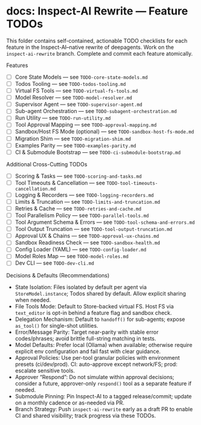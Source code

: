 # docs: Inspect-AI Rewrite — Feature TODOs

This folder contains self-contained, actionable TODO checklists for each feature in the Inspect-AI–native rewrite of deepagents. Work on the `inspect-ai-rewrite` branch. Complete and commit each feature atomically.

Features
- [ ] Core State Models — see `TODO-core-state-models.md`
- [ ] Todos Tooling — see `TODO-todos-tooling.md`
- [ ] Virtual FS Tools — see `TODO-virtual-fs-tools.md`
- [ ] Model Resolver — see `TODO-model-resolver.md`
- [ ] Supervisor Agent — see `TODO-supervisor-agent.md`
- [ ] Sub-agent Orchestration — see `TODO-subagent-orchestration.md`
- [ ] Run Utility — see `TODO-run-utility.md`
- [ ] Tool Approval Mapping — see `TODO-approval-mapping.md`
- [ ] Sandbox/Host FS Mode (optional) — see `TODO-sandbox-host-fs-mode.md`
- [ ] Migration Shim — see `TODO-migration-shim.md`
- [ ] Examples Parity — see `TODO-examples-parity.md`
- [ ] CI & Submodule Bootstrap — see `TODO-ci-submodule-bootstrap.md`

Additional Cross-Cutting TODOs
- [ ] Scoring & Tasks — see `TODO-scoring-and-tasks.md`
- [ ] Tool Timeouts & Cancellation — see `TODO-tool-timeouts-cancellation.md`
- [ ] Logging & Recorders — see `TODO-logging-recorders.md`
- [ ] Limits & Truncation — see `TODO-limits-and-truncation.md`
- [ ] Retries & Cache — see `TODO-retries-and-cache.md`
- [ ] Tool Parallelism Policy — see `TODO-parallel-tools.md`
- [ ] Tool Argument Schema & Errors — see `TODO-tool-schema-and-errors.md`
- [ ] Tool Output Truncation — see `TODO-tool-output-truncation.md`
- [ ] Approval UX & Chains — see `TODO-approval-ux-chains.md`
- [ ] Sandbox Readiness Check — see `TODO-sandbox-health.md`
- [ ] Config Loader (YAML) — see `TODO-config-loader.md`
- [ ] Model Roles Map — see `TODO-model-roles.md`
- [ ] Dev CLI — see `TODO-dev-cli.md`

Decisions & Defaults (Recommendations)
- State Isolation: Files isolated by default per agent via `StoreModel.instance`; Todos shared by default. Allow explicit sharing when needed.
- File Tools Mode: Default to Store-backed virtual FS. Host FS via `text_editor` is opt-in behind a feature flag and sandbox check.
- Delegation Mechanism: Default to `handoff()` for sub-agents; expose `as_tool()` for single-shot utilities.
- Error/Message Parity: Target near-parity with stable error codes/phrases; avoid brittle full-string matching in tests.
- Model Defaults: Prefer local (Ollama) when available; otherwise require explicit env configuration and fail fast with clear guidance.
- Approval Policies: Use per-tool granular policies with environment presets (ci/dev/prod). CI: auto-approve except network/FS; prod: escalate sensitive tools.
- Approver “Respond”: Do not simulate within approval decisions; consider a future, approver-only `respond()` tool as a separate feature if needed.
- Submodule Pinning: Pin Inspect-AI to a tagged release/commit; update on a monthly cadence or as-needed via PR.
- Branch Strategy: Push `inspect-ai-rewrite` early as a draft PR to enable CI and shared visibility; track progress via these TODOs.
